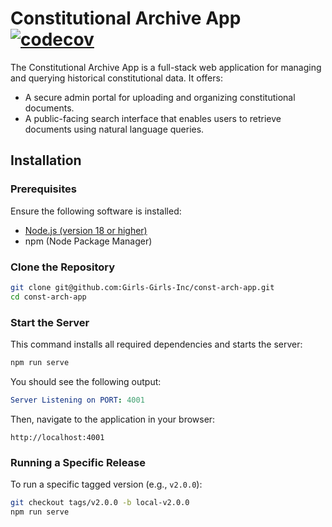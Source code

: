 # Constitutional Archive App  [![codecov](https://codecov.io/gh/Girls-Girls-Inc/const-arch-app/branch/testing/graph/badge.svg?token=J1DBE6H4OW)](https://codecov.io/gh/Girls-Girls-Inc/const-arch-app)

The Constitutional Archive App is a full-stack web application for managing and querying historical constitutional data. It offers:

- A secure admin portal for uploading and organizing constitutional documents.
- A public-facing search interface that enables users to retrieve documents using natural language queries.

## Installation

### Prerequisites

Ensure the following software is installed:

- [Node.js (version 18 or higher)](https://nodejs.org/)
- npm (Node Package Manager)

### Clone the Repository

```bash
git clone git@github.com:Girls-Girls-Inc/const-arch-app.git
cd const-arch-app
```

### Start the Server

This command installs all required dependencies and starts the server:

```bash
npm run serve
```

You should see the following output:

```yaml
Server Listening on PORT: 4001
```

Then, navigate to the application in your browser:

```
http://localhost:4001
```

### Running a Specific Release

To run a specific tagged version (e.g., `v2.0.0`):

```bash
git checkout tags/v2.0.0 -b local-v2.0.0
npm run serve
```


